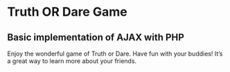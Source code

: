# Truth OR Dare Game

## Basic implementation of AJAX with PHP

Enjoy the wonderful game of Truth or Dare. Have fun with your buddies! It’s a great way to learn more about your friends.

